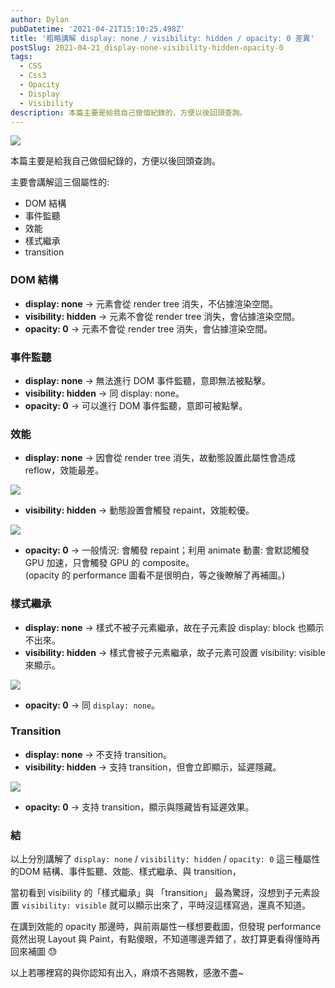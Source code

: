 ```yaml
---
author: Dylan
pubDatetime: '2021-04-21T15:10:25.498Z'
title: '粗略講解 display: none / visibility: hidden / opacity: 0 差異'
postSlug: 2021-04-21_display-none-visibility-hidden-opacity-0
tags:
  - CSS
  - Css3
  - Opacity
  - Display
  - Visibility
description: 本篇主要是給我自己做個紀錄的，方便以後回頭查詢。
---
```


![](/fromMediumImg/1__5nvvoF__U3zTbmhb0pVOhxg.jpeg)

本篇主要是給我自己做個紀錄的，方便以後回頭查詢。

主要會講解這三個屬性的:

*   DOM 結構
*   事件監聽
*   效能
*   樣式繼承
*   transition

### DOM 結構

*   **display: none** -> 元素會從 render tree 消失，不佔據渲染空間。
*   **visibility: hidden** -> 元素不會從 render tree 消失，會佔據渲染空間。
*   **opacity: 0** -> 元素不會從 render tree 消失，會佔據渲染空間。

### 事件監聽

*   **display: none** -> 無法進行 DOM 事件監聽，意即無法被點擊。
*   **visibility: hidden** -> 同 display: none。
*   **opacity: 0** -> 可以進行 DOM 事件監聽，意即可被點擊。

### 效能

*   **display: none** -> 因會從 render tree 消失，故動態設置此屬性會造成 reflow，效能最差。

![](/fromMediumImg/1____rHs8ILCDZ0FMkS5jc2qKQ.png)

*   **visibility: hidden** -> 動態設置會觸發 repaint，效能較優。

![](/fromMediumImg/1__qMXEaDDeNvTX__szf3BeFaw.png)

*   **opacity: 0** -> 一般情況: 會觸發 repaint；利用 animate 動畫: 會默認觸發 GPU 加速，只會觸發 GPU 的 composite。  
    (opacity 的 performance 圖看不是很明白，等之後瞭解了再補圖。)

### 樣式繼承

*   **display: none** -> 樣式不被子元素繼承，故在子元素設 display: block 也顯示不出來。
*   **visibility: hidden** -> 樣式會被子元素繼承，故子元素可設置 visibility: visible 來顯示。

![](/fromMediumImg/1__gx5JileqNEYcVtHiTirk9g.png)

*   **opacity: 0** -> 同 `display: none`。

### Transition

*   **display: none** -> 不支持 transition。
*   **visibility: hidden** -> 支持 transition，但會立即顯示，延遲隱藏。

![](/fromMediumImg/1__pse255QO29UH1z7d__V6okA.gif)

*   **opacity: 0** -> 支持 transition，顯示與隱藏皆有延遲效果。

### 結

以上分別講解了 `display: none` / `visibility: hidden` / `opacity: 0` 這三種屬性的DOM 結構、事件監聽、效能、樣式繼承、與 transition，

當初看到 visibility 的「樣式繼承」與 「transition」 最為驚訝，沒想到子元素設置 `visibility: visible` 就可以顯示出來了，平時沒這樣寫過，還真不知道。

在講到效能的 opacity 那邊時，與前兩屬性一樣想要截圖，但發現 performance 竟然出現 Layout 與 Paint，有點傻眼，不知道哪邊弄錯了，故打算更看得懂時再回來補圖 😓

以上若哪裡寫的與你認知有出入，麻煩不吝賜教，感激不盡~
